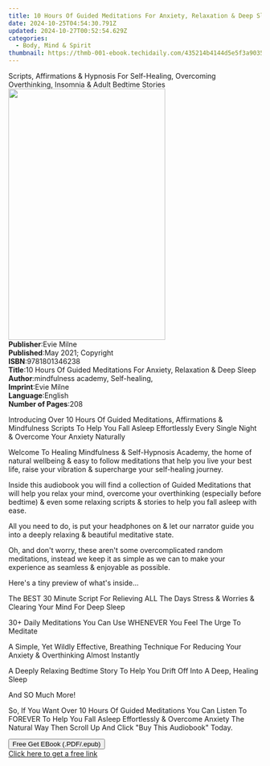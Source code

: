 ```yaml
---
title: 10 Hours Of Guided Meditations For Anxiety, Relaxation & Deep Sleep | Free Book
date: 2024-10-25T04:54:30.791Z
updated: 2024-10-27T00:52:54.629Z
categories:
  - Body, Mind & Spirit
thumbnail: https://thmb-001-ebook.techidaily.com/435214b4144d5e5f3a903539a82824125099b90491ab02ef2fccfc27d139cc9b.jpg
---
```

<main id="book-container">
  <div class="flex flex-col">
    <div class="book-brief flex-1 py-6 px-4 sm:p-6 md:py-10 md:px-8">
      <!-- brief-->
      <div class="book-brief-main">
        Scripts, Affirmations & Hypnosis For Self-Healing, Overcoming
        Overthinking, Insomnia & Adult Bedtime Stories
      </div>
    </div>
    <div
      class="book-meta-info flex-1 grid gap-4 col-start-1 col-end-3 row-start-1 sm:mb-6 sm:grid-cols-4 lg:gap-6 lg:col-start-2 lg:row-end-6 lg:row-span-6 lg:mb-0"
    >
      <div
        class="book-meta-info-left place-content-center mt-4 p-4 text-sm leading-6 col-start-2 col-span-2 dark:text-slate-400"
      >
        <img
          class="w-full h-500 object-cover rounded-lg sm:h-255 sm:col-span-2 lg:col-span-full"
          src="https://img-001-ebook.techidaily.com/32f6ab3f287bf86c53528b5dd211f70abfbe9467c0a29b30c41cba7c6708804d.jpg"
          alt=""
          width="312"
          height="500"
        />
      </div>
      <div
        class="book-meta-info-right mt-2 col-start-1 row-start-2 col-span-3 self-center"
      >
        <!-- meta data  -->
        <div class="flex flex-col px-4 md:px-8">
          <div class="flex-1">
            <strong>Publisher</strong>:<span class="px-2">Evie Milne</span>
          </div>
          <div class="flex-1">
            <strong>Published</strong>:<span class="px-2"
              >May 2021; Copyright</span
            >
          </div>
          <div class="flex-1">
            <strong>ISBN</strong>:<span class="px-2">9781801346238</span>
          </div>
          <div class="flex-1">
            <strong>Title</strong>:<span class="px-2"
              >10 Hours Of Guided Meditations For Anxiety, Relaxation &amp; Deep
              Sleep</span
            >
          </div>
          <div class="flex-1">
            <strong>Author</strong>:<span class="px-2"
              >mindfulness academy, Self-healing,</span
            >
          </div>
          <div class="flex-1">
            <strong>Imprint</strong>:<span class="px-2">Evie Milne</span>
          </div>
          <div class="flex-1">
            <strong>Language</strong>:<span class="px-2">English</span>
          </div>
          <div class="flex-1">
            <strong>Number of Pages</strong>:<span class="px-2">208</span>
          </div>
        </div>
      </div>
    </div>
    <div class="book-description flex-1 py-6 px-4 sm:p-6 md:py-10 md:px-8">
      <div class="book-description-main">
        <div accordion-content="" id="description">
          <p></p>
          <p>
            Introducing Over 10 Hours Of Guided Meditations, Affirmations &amp;
            Mindfulness Scripts To Help You Fall Asleep Effortlessly Every
            Single Night &amp; Overcome Your Anxiety Naturally
          </p>
          <p>
            Welcome To Healing Mindfulness &amp; Self-Hypnosis Academy, the home
            of natural wellbeing &amp; easy to follow meditations that help you
            live your best life, raise your vibration &amp; supercharge your
            self-healing journey.
          </p>
          <p>
            Inside this audiobook you will find a collection of Guided
            Meditations that will help you relax your mind, overcome your
            overthinking (especially before bedtime) &amp; even some relaxing
            scripts &amp; stories to help you fall asleep with ease.
          </p>
          <p>
            All you need to do, is put your headphones on &amp; let our narrator
            guide you into a deeply relaxing &amp; beautiful meditative state.
          </p>
          <p>
            Oh, and don't worry, these aren't some overcomplicated random
            meditations, instead we keep it as simple as we can to make your
            experience as seamless &amp; enjoyable as possible.
          </p>
          <p>Here's a tiny preview of what's inside...</p>
          <p>
            The BEST 30 Minute Script For Relieving ALL The Days Stress &amp;
            Worries &amp; Clearing Your Mind For Deep Sleep
          </p>
          <p>
            30+ Daily Meditations You Can Use WHENEVER You Feel The Urge To
            Meditate
          </p>
          <p>
            A Simple, Yet Wildly Effective, Breathing Technique For Reducing
            Your Anxiety &amp; Overthinking Almost Instantly
          </p>
          <p>
            A Deeply Relaxing Bedtime Story To Help You Drift Off Into A Deep,
            Healing Sleep
          </p>
          <p>And SO Much More!</p>
          <p>
            So, If You Want Over 10 Hours Of Guided Meditations You Can Listen
            To FOREVER To Help You Fall Asleep Effortlessly &amp; Overcome
            Anxiety The Natural Way Then Scroll Up And Click "Buy This
            Audiobook" Today.
          </p>
          <p></p>
        </div>
        <div class="accordion-fader"></div>
      </div>
    </div>
    <div class="book-excerpts flex-1 py-6 px-4 sm:p-6 md:py-10 md:px-8"></div>
    <div
      class="book-about-author flex-1 py-6 px-4 sm:p-6 md:py-10 md:px-8"
    ></div>
    <div class="book-free-get flex-1 py-6 px-4 sm:p-6 md:py-10 md:px-8">
      <button
        id="btn-free-get"
        class="bg-blue-500 hover:bg-blue-700 text-white font-bold py-2 px-4 rounded"
      >
        Free Get EBook (.PDF/.epub)
      </button>
      <div id="countdown-display" class="px-2 text-lg mt-2"></div>
      <a
        id="free-link"
        class="hidden bg-blue-500 hover:bg-blue-700 text-white font-bold py-2 px-4 rounded"
        href="https://www.ebooks.com/en-us/book/210286082/10-hours-of-guided-meditations-for-anxiety-relaxation-deep-sleep/mindfulness-academy-self-healing/"
        target="_blank"
        >Click here to get a free link</a
      >
    </div>
    <script>
      let countdownTime = 0;
      let countdownInterval = null;
      document
        .getElementById('btn-free-get')
        .addEventListener('click', startCountdown);
      function startCountdown() {
        countdownTime = new Date().getTime() + 60000 * 3;
        countdownInterval = setInterval(updateCountdown, 1000);
        document.getElementById('btn-free-get').disabled = true;
        document
          .getElementById('btn-free-get')
          .classList.add('bg-gray-500', 'cursor-not-allowed');
      }
      function updateCountdown() {
        let currentTime = new Date().getTime();
        let timeLeft = countdownTime - currentTime;
        let secondsLeft = Math.floor(timeLeft / 1000);
        document.getElementById('countdown-display').innerHTML =
          `Remaining time: ${secondsLeft} seconds.`;
        if (secondsLeft <= 0) {
          clearInterval(countdownInterval);
          document.getElementById('btn-free-get').classList.add('hidden');
          document.getElementById('free-link').classList.remove('hidden');
          document.getElementById('countdown-display').innerHTML = '';
        }
      }
    </script>
  </div>
</main>

<ins class="adsbygoogle"
      style="display:block"
      data-ad-client="ca-pub-7571918770474297"
      data-ad-slot="8358498916"
      data-ad-format="auto"
      data-full-width-responsive="true"></ins>
    